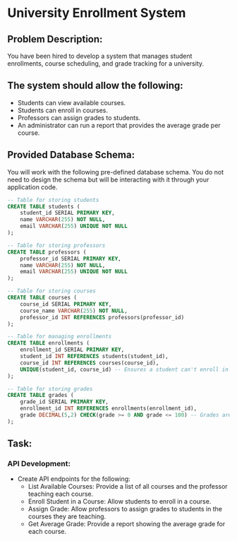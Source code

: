 # University Enrollment System

## Problem Description:
You have been hired to develop a system that manages student enrollments, course scheduling, and grade tracking for a university. 

## The system should allow the following:

* Students can view available courses.
* Students can enroll in courses.
* Professors can assign grades to students.
* An administrator can run a report that provides the average grade per course.


## Provided Database Schema:
You will work with the following pre-defined database schema. You do not need to design the schema but will be interacting with it through your application code.

```sql
-- Table for storing students
CREATE TABLE students (
    student_id SERIAL PRIMARY KEY,
    name VARCHAR(255) NOT NULL,
    email VARCHAR(255) UNIQUE NOT NULL
);

-- Table for storing professors
CREATE TABLE professors (
    professor_id SERIAL PRIMARY KEY,
    name VARCHAR(255) NOT NULL,
    email VARCHAR(255) UNIQUE NOT NULL
);

-- Table for storing courses
CREATE TABLE courses (
    course_id SERIAL PRIMARY KEY,
    course_name VARCHAR(255) NOT NULL,
    professor_id INT REFERENCES professors(professor_id)
);

-- Table for managing enrollments 
CREATE TABLE enrollments (
    enrollment_id SERIAL PRIMARY KEY,
    student_id INT REFERENCES students(student_id),
    course_id INT REFERENCES courses(course_id),
    UNIQUE(student_id, course_id) -- Ensures a student can't enroll in the same course twice
);

-- Table for storing grades
CREATE TABLE grades (
    grade_id SERIAL PRIMARY KEY,
    enrollment_id INT REFERENCES enrollments(enrollment_id),
    grade DECIMAL(5,2) CHECK(grade >= 0 AND grade <= 100) -- Grades are from 0 to 100
);
```

## Task:

### API Development:
* Create API endpoints for the following:
    * List Available Courses: Provide a list of all courses and the professor teaching each course.
    * Enroll Student in a Course: Allow students to enroll in a course.
    * Assign Grade: Allow professors to assign grades to students in the courses they are teaching.
    * Get Average Grade: Provide a report showing the average grade for each course.

